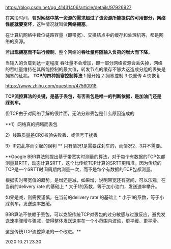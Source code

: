https://blog.csdn.net/qq_41431406/article/details/97926927

在某段时间，若**对网络中某一资源的需求超过了该资源所能提供的可用部分，网络性能就要变坏**，这种情况就叫做**网络拥塞**。

在计算机网络中数位链路容量（即带宽）、交换结点中的缓存和处理机等，都是网络的资源。

若**出现拥塞而不进行控制**，整个网络的**吞吐量将随输入负荷的增大而下降**。

当输入的负载到达一定程度 吞吐量不会增加，即一部分网络资源会丢失掉，网络的吞吐量维持在其所能控制的最大值，转发节点的缓存不够大这造成分组的丢失是拥塞的征兆。
**TCP的四种拥塞控制算法**
1.慢开始
2.拥塞控制
3.快重传
4.快恢复





https://www.zhihu.com/question/47560918

**TCP流控算法的关键，是基于丢包，有否丢包是唯一的判断依据，是加油门还是踩刹车。**

但TCP由于对网络了解的很片面，无法分辨丢包是什么原因造成的

**1）网络真的拥堵而丢包

2）线路质量差CRC校验失败丢、或信号干扰丢

3）IP包乱序而引起的误判
**
只有情况1是需要踩刹车的，而情况2、3并不需要。

**Google BBR算法则提出基于带宽实时测量的算法，对于每个有数据的TCP包都测量其RTT，动态计算SRTT，这个比传统TCP计算的SRTT更精准，因为传统的TCP是一个SRTT时间周期内测量一次，而不是每个有数据的TCP包都测量。

根据实时带宽值的趋势，是增还是减，如果增，说明带宽还有空间，可以乐观，在当前的delivery rate 的基础上 \* 大于1的系数，等于加小油门，发送速率攀升。

如果是减，则需要谨慎，在当前的delivery rate 的基础上 \* 小于1的系数，等于小踩刹车，发送速率放缓。

BBR算法不依赖于丢包，可以克服传统TCP对丢包的过分敏感与过激反应，避免发送速率骤增与骤减，使得整体发送速率在一个小范围内波动，更平缓、更平滑。

这是传统TCP流控算法的一个改进。**





2020 10.21 23.30
